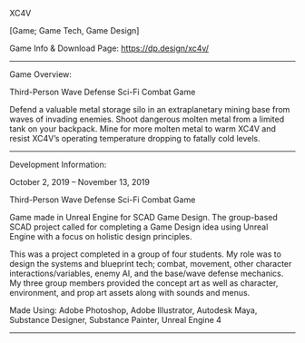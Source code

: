 XC4V

[Game; Game Tech, Game Design]

Game Info & Download Page: https://dp.design/xc4v/

___________

Game Overview:

Third-Person Wave Defense Sci-Fi Combat Game

Defend a valuable metal storage silo in an extraplanetary mining base from waves of invading enemies. Shoot dangerous molten metal from a limited tank on your backpack. Mine for more molten metal to warm XC4V and resist XC4V’s operating temperature dropping to fatally cold levels.

___________

Development Information:

October 2, 2019 – November 13, 2019

Third-Person Wave Defense Sci-Fi Combat Game

Game made in Unreal Engine for SCAD Game Design. The group-based SCAD project called for completing a Game Design idea using Unreal Engine with a focus on holistic design principles.

This was a project completed in a group of four students. My role was to design the systems and blueprint tech; combat, movement, other character interactions/variables, enemy AI, and the base/wave defense mechanics. My three group members provided the concept art as well as character, environment, and prop art assets along with sounds and menus.

Made Using: Adobe Photoshop, Adobe Illustrator, Autodesk Maya, Substance Designer, Substance Painter, Unreal Engine 4

___________

